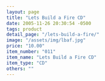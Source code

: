 ```yaml
---
layout: page
title: "Lets Build a Fire CD"
date: 2005-11-26 20:30:54 -0500
tags: product
detail_page: "/lets-build-a-fire/"
image: "/assets/img/lbaf.jpg"
price: "10.00"
item_number: "011"
item_name: "Lets Build a Fire CD"
item_type: "CD"
others: ""
---
```

